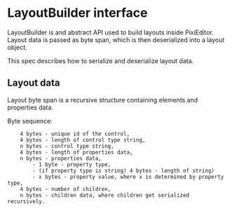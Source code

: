 # LayoutBuilder interface

LayoutBuilder is and abstract API used to build layouts inside PixiEditor.
Layout data is passed as byte span, which is then deserialized into a layout object.

This spec describes how to serialize and deserialize layout data.

## Layout data

Layout byte span is a recursive structure containing elements and properties data.

Byte sequence:
```
    4 bytes - unique id of the control,
    4 bytes - length of control type string,
    n bytes - control type string,
    4 bytes - length of properties data,
    n bytes - properties data,
        - 1 byte - property type,
        - (if property type is string) 4 bytes - length of string)
        - x bytes - property value, where x is determined by property type,
    4 bytes - number of children,
    n bytes - children data, where children get serialized recursively.
```